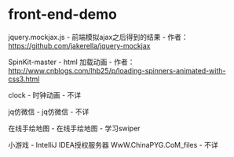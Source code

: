 # front-end-demo

jquery.mockjax.js - 前端模拟ajax之后得到的结果 - 作者：https://github.com/jakerella/jquery-mockjax

SpinKit-master - html 加载动画 - 作者：http://www.cnblogs.com/lhb25/p/loading-spinners-animated-with-css3.html

clock - 时钟动画 - 不详

jq仿微信 - jq仿微信 - 不详

在线手绘地图 - 在线手绘地图 - 学习swiper

小游戏 - IntelliJ IDEA授权服务器 WwW.ChinaPYG.CoM_files - 不详